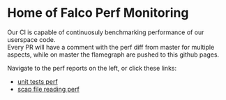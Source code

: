# Home of Falco Perf Monitoring

Our CI is capable of continuosuly benchmarking performance of our userspace code.  
Every PR will have a comment with the perf diff from master for multiple aspects, while on master the flamegraph are pushed to this github pages.

Navigate to the perf reports on the left, or click these links:
* [unit tests perf](unit_tests.md)
* [scap file reading perf](scap_file.md)